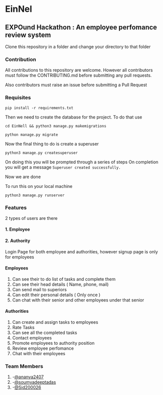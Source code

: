 # EinNel
## EXPOund Hackathon : An employee perfomance review system

Clone this repository in a folder and change your directory to that folder

### Contribution

All contributions to this repository are welcome. However all contributors must follow the CONTRIBUTING.md before submitting any pull requests.

Also contributors must raise an issue before submitting a Pull Request

### Requisites

`pip install -r requirements.txt`

Then we need to create the database for the project. To do that use

`cd EinNell && python3 manage.py makemigrations`

`python manage.py migrate`

Now the final thing to do is create a superuser

`python3 manage.py createsuperuser`

On doing this you will be prompted through a series of steps
On completion you will get a message 
`Superuser created successfully.`

Now we are done

To run this on your local machine

`python3 manage.py runserver`

### Features

2 types of users are there
#### 1. Employee
#### 2. Authority

Login Page for both employee and authorities, however signup page is only for employees

#### Employees

1. Can see their to do list of tasks and complete them
2. Can see their head details ( Name, phone, mail)
3. Can send mail to superiors
4. Can edit their personal details ( Only once )
5. Can chat with their senior and other employees under that senior

#### Authorities

1. Can create and assign tasks to employees
2. Rate Tasks
3. Can see all the completed tasks
4. Contact employees
5. Promote employees to authority position
6. Review employee perfomance
7. Chat with their employees

### Team Members
1. -[@ananya2407](https://github.com/ananya2407)
2. -[@soumyadeeptadas](https://github.com/soumyadeeptadas)
3. -[@Sid200026](https://github.com/Sid200026)
